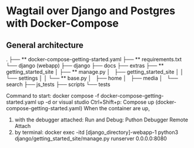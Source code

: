  # Wagtail over Django and Postgres with Docker-Compose

## General architecture

.
├── ** docker-compose-getting-started.yaml
├── ** requirements.txt
└── django (webapp)
    ├── django
    ├── docs
    ├── extras
    ├── ** getting_started_site
    │   ├── ** manage.py
    │   ├── getting_started_site
    │   │   └── settings
    │   │       └── ** base.py
    │   ├── home
    │   ├── media
    │   └── search
    ├── js_tests
    ├── scripts
    └── tests
        
Command to start:
docker compose -f docker-compose-getting-started.yaml up -d
or visual studio Ctrl+Shift+p: Compose up (docker-compose-getting-started.yaml)
When the container are up,
1) with the debugger attached: Run and Debug: Puthon Debugger Remote Attach
2) by terminal: docker exec -itd \[django_directory\]-webapp-1 python3 django/getting_started_site/manage.py runserver 0.0.0.0:8080
